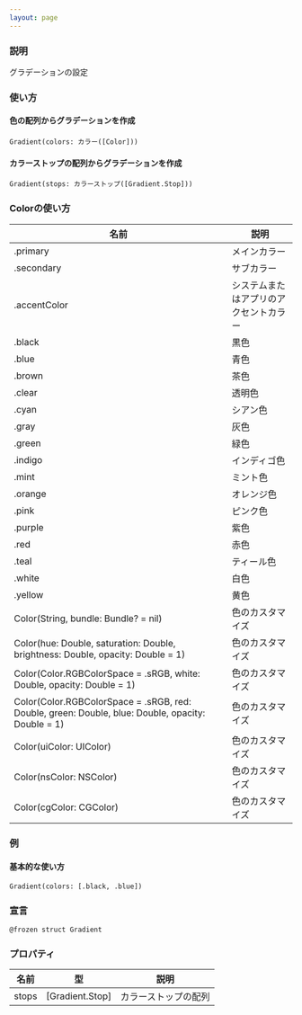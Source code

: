 ```yaml
---
layout: page
---
```


### 説明

グラデーションの設定

### 使い方

#### 色の配列からグラデーションを作成

    Gradient(colors: カラー([Color]))

#### カラーストップの配列からグラデーションを作成

    Gradient(stops: カラーストップ([Gradient.Stop]))

### Colorの使い方

| 名前                                                                                                | 説明                  |
| ------------------------------------------------------------------------------------------------- | ------------------- |
| .primary                                                                                          | メインカラー              |
| .secondary                                                                                        | サブカラー               |
| .accentColor                                                                                      | システムまたはアプリのアクセントカラー |
| .black                                                                                            | 黒色                  |
| .blue                                                                                             | 青色                  |
| .brown                                                                                            | 茶色                  |
| .clear                                                                                            | 透明色                 |
| .cyan                                                                                             | シアン色                |
| .gray                                                                                             | 灰色                  |
| .green                                                                                            | 緑色                  |
| .indigo                                                                                           | インディゴ色              |
| .mint                                                                                             | ミント色                |
| .orange                                                                                           | オレンジ色               |
| .pink                                                                                             | ピンク色                |
| .purple                                                                                           | 紫色                  |
| .red                                                                                              | 赤色                  |
| .teal                                                                                             | ティール色               |
| .white                                                                                            | 白色                  |
| .yellow                                                                                           | 黄色                  |
| Color(String, bundle: Bundle? = nil)                                                              | 色のカスタマイズ            |
| Color(hue: Double, saturation: Double, brightness: Double, opacity: Double = 1)                   | 色のカスタマイズ            |
| Color(Color.RGBColorSpace = .sRGB, white: Double, opacity: Double = 1)                            | 色のカスタマイズ            |
| Color(Color.RGBColorSpace = .sRGB, red: Double, green: Double, blue: Double, opacity: Double = 1) | 色のカスタマイズ            |
| Color(uiColor: UIColor)                                                                           | 色のカスタマイズ            |
| Color(nsColor: NSColor)                                                                           | 色のカスタマイズ            |
| Color(cgColor: CGColor)                                                                           | 色のカスタマイズ            |

### 例

#### 基本的な使い方

    Gradient(colors: [.black, .blue])

### 宣言

    @frozen struct Gradient

### プロパティ

| 名前    | 型               | 説明         |
| ----- | --------------- | ---------- |
| stops | [Gradient.Stop] | カラーストップの配列 |
